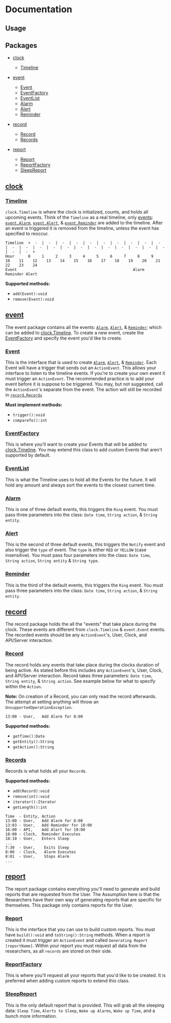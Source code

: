 # Documentation
## Usage
## Packages
- [clock](#clock)
  - [Timeline](#Timeline)

- [event](#event)
  - [Event](#Event)
  - [EventFactory](#EventFactory)
  - [EventList](#EventList)
  - [Alarm](#Alarm)
  - [Alert](#Alert)
  - [Reminder](#Reminder)

- [record](#record)
  - [Record](#Record)
  - [Records](#Records)

- [report](#report)
  - [Report](#Report)
  - [ReportFactory](#ReportFactory)
  - [SleepReport](#SleepReport)

## [clock](../src/clock) <a id="clock"></a>
### [Timeline](../src/clock/Timeline.java) <a id="Timeline"></a>
`clock.Timeline` is where the clock is initialized, counts, and holds all upcoming events. Think of the `Timeline` as a real timeline, only [events](#event): [`event.Alarm`](#Alarm), [`event.Alert`](#Alert), & [`event.Reminder`](#Reminder) are added to the timeline. After an event is triggered it is removed from the timeline, unless the event has specified to reoccur.

```
Timeline  +  -  |  -  |  -  |  -  |  -  |  -  |  -  |  -  |  -  |  -  |  -  |  -  |  -  |  -  |  -  |  -  |  -  |  -  |  -  |  -  |  -  |  -  |  -  |  -  +
Hour      0     1     2     3     4     5     6     7     8     9     10    11    12    13    14    15    16    17    18    19    20    21    22    23    24
Event                                                   Alarm                                                     Reminder Alert
```

**Supported methods:**
- `add(Event):void`
- `remove(Event):void`

## [event](../src/event) <a id="event"></a>
The event package contains all the events: [`Alarm`](#Alarm), [`Alert`](#Alert), & [`Reminder`](#Reminder); which can be added to [clock.Timeline](#Timeline). To create a new event, create the [EventFactory](#EventFactory) and specify the event you'd like to create.

### [Event](../src/event/Event.java) <a id="Event"></a>
This is the interface that is used to create [`Alarm`](#Alarm), [`Alert`](#Alert), & [`Reminder`](#Reminder). Each Event will have a trigger that sends out an `ActionEvent`. This allows your interface to listen to the timeline events. If you're to create your own event it must trigger an `ActionEvent`. The recommended practice is to add your event before it is suppose to be triggered. You may, but not suggested, call the `ActionEvent`'s separate from the event. The action will still be recorded in [`record.Records`](#Records)

**Must implement methods:**
- `trigger():void`
- `compareTo():int`

### [EventFactory](../src/event/EventFactory.java) <a id="EventFactory"></a>
This is where you'll want to create your Events that will be added to [clock.Timeline](#Timeline). You may extend this class to add custom Events that aren't supported by default.

### [EventList](../src/event/EventList.java) <a id="EventList"></a>
This is what the Timeline uses to hold all the Events for the future. It will hold any amount and always sort the events to the closest current time.

### [Alarm](../src/event/Alarm.java) <a id="Alarm"></a>
This is one of three default events, this triggers the `Ring` event. You must pass three parameters into the class: `Date time`, `String action`, & `String entity`.

### [Alert](../src/event/Alert.java) <a id="Alert"></a>
This is the second of three default events, this triggers the `Notify` event and also trigger the `type` of event. The `type` is either `RED` or `YELLOW` (case insensitive). You must pass four parameters into the class: `Date time`, `String action`, `String entity` & `String type`.

### [Reminder](../src/event/Reminder.java) <a id="Reminder"></a>
This is the third of the default events, this triggers the `Ring` event. You must pass three parameters into the class: `Date time`, `String action`, & `String entity`.

## [record](../src/record) <a id="record"></a>
The record package holds the all the "events" that take place during the clock. These events are different from `clock.Timeline` & `event.Event` events. The recorded events should be any `ActionEvent`'s, User, Clock, and API/Server interaction.

### [Record](../src/record/Record.java) <a id="Record"></a>
The record holds any events that take place during the clocks duration of being active. As stated before this includes any `ActionEvent`'s, User, Clock, and API/Server interaction. Record takes three parameters: `Date time`, `String entity`, & `String action`. See example below for what to specify within the `Action`.

**Note:** On creation of a Record, you can only read the record afterwards. The attempt at setting anything will throw an `UnsupportedOperationException`.

`13:00 - User,   Add Alarm for 8:00`

**Supported methods:**
- `getTime():Date`
- `getEntity():String`
- `getAction():String`

### [Records](../src/record/Records.java) <a id="Records"></a>
Records is what holds all your `Record`s.

**Supported methods:**
- `add(Record):void`
- `remove(int):void`
- `iterator():Iterator`
- `getLength():int`

```
Time  - Entity, Action
13:00 - User,   Add Alarm for 8:00
13:03 - User,   Add Reminder for 18:00
16:00 - API,    Add Alert for 19:00
18:00 - Clock,  Reminder Executes
18:10 - User,   Enters Sleep
...
7:30  - User,    Exits Sleep
8:00  - Clock,   Alarm Executes
8:01  - User,    Stops Alarm
...
```

## [report](../src/report)
The report package contains everything you'll need to generate and build reports that are requested from the User. The Assumption here is that the Researchers have their own way of generating reports that are specific for themselves. This package only contains reports for the User.

### [Report](../src/report/Report.java)
This is the interface that you can use to build custom reports. You must have  `build():void` and `toString():String` methods. When a report is created it must trigger an `ActionEvent` and called `Generating Report [reportName]`. Within your report you must request all data from the researchers, as all `records` are stored on their side.

### [ReportFactory](../src/report/ReportFactory.java)
This is where you'll request all your reports that you'd like to be created. It is preferred when adding custom reports to extend this class.

### [SleepReport](../src/report/SleepReport.java)
This is the only default report that is provided. This will grab all the sleeping data: `Sleep Time`, `Alerts to Sleep`, `Wake up Alarms`, `Wake up Time`, and a bunch more information.
